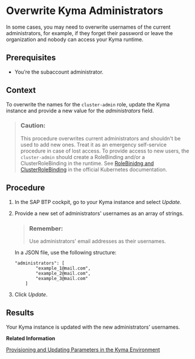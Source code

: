 

# Overwrite Kyma Administrators

In some cases, you may need to overwrite usernames of the current administrators, for example, if they forget their password or leave the organization and nobody can access your Kyma runtime.





## Prerequisites

-   You’re the subaccount administrator.






## Context

To overwrite the names for the `cluster-admin` role, update the Kyma instance and provide a new value for the *administrators* field.

> ### Caution:  
> This procedure overwrites current administrators and shouldn't be used to add new ones. Treat it as an emergency self-service procedure in case of lost access. To provide access to new users, the `cluster-admin` should create a RoleBinding and/or a ClusterRoleBinding in the runtime. See [RoleBinidng and ClusterRoleBinding](https://kubernetes.io/docs/reference/access-authn-authz/rbac/#rolebinding-and-clusterrolebinding) in the official Kubernetes documentation.





## Procedure

1.  In the SAP BTP cockpit, go to your Kyma instance and select *Update*.

2.  Provide a new set of administrators' usernames as an array of strings.

    > ### Remember:  
    > Use administrators' email addresses as their usernames.

    In a JSON file, use the following structure:

    ```
    "administrators": [
            "example_1@mail.com",
            "example_2@mail.com",
            "example_3@mail.com"
        ]
    ```

3.  Click *Update*.






## Results

Your Kyma instance is updated with the new administrators' usernames.

**Related Information**  


[Provisioning and Updating Parameters in the Kyma Environment](provisioning-and-updating-parameters-in-the-kyma-environment-e2e13bf.md "You can configure the cluster parameters in the Kyma environment.")


